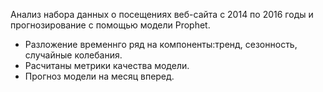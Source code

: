 Анализ набора данных о посещениях веб-сайта с 2014 по 2016 годы и прогнозирование с помощью модели Prophet.

  * Разложение временнго ряд на компоненты:тренд, сезонность, случайные колебания.
  * Расчитаны метрики качества модели.
  * Прогноз модели на месяц вперед.
